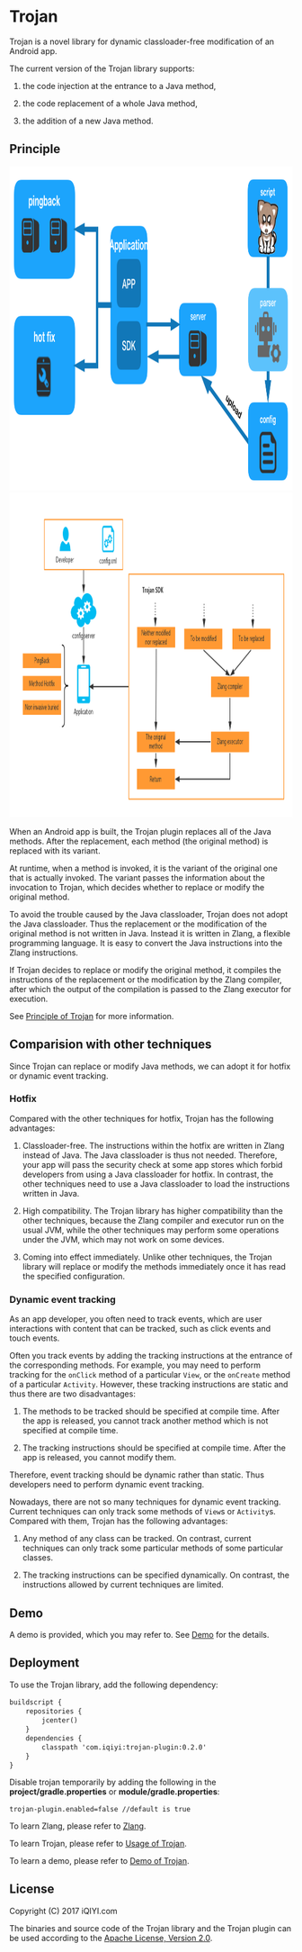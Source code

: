 # Trojan

Trojan is a novel library for dynamic classloader-free modification of an Android app.

The current version of the Trojan library supports:
 
1. the code injection at the entrance to a Java method,

2. the code replacement of a whole Java method,

3. the addition of a new Java method.

## Principle

<img src="docs/pics/flow.png" width="1046" height="577"/>

<img src="docs/pics/fig.png" width="1046" height="577"/>

When an Android app is built, the Trojan plugin replaces all of the Java methods.
After the replacement, each method (the original method) is replaced with its variant.

At runtime, when a method is invoked, it is the variant of the original one that is actually invoked.
The variant passes the information about the invocation to Trojan,
which decides whether to replace or modify the original method.

To avoid the trouble caused by the Java classloader, Trojan does not adopt the Java classloader.
Thus the replacement or the modification of the original method is not written in Java.
Instead it is written in Zlang, a flexible programming language.
It is easy to convert the Java instructions into the Zlang instructions.

If Trojan decides to replace or modify the original method, it compiles the instructions of
the replacement or the modification by the Zlang compiler, after which the output of the compilation
is passed to the Zlang executor for execution.

See [Principle of Trojan](docs/trojan_principle.md) for more information.

## Comparision with other techniques

Since Trojan can replace or modify Java methods, we can adopt it for hotfix or dynamic event tracking.

### Hotfix

Compared with the other techniques for hotfix, Trojan has the following advantages:

1. Classloader-free. The instructions within the hotfix are written in Zlang instead of Java.
The Java classloader is thus not needed.
Therefore, your app will pass the security check at some app stores which forbid developers from
using a Java classloader for hotfix.
In contrast, the other techniques need to use a Java classloader to load the instructions written in Java.

2. High compatibility. The Trojan library has higher compatibility than the other techniques,
because the Zlang compiler and executor run on the usual JVM,
while the other techniques may perform some operations under the JVM, which may not work on some devices.

3. Coming into effect immediately. Unlike other techniques, the Trojan library will replace or modify
the methods immediately once it has read the specified configuration.

### Dynamic event tracking

As an app developer, you often need to track events,
which are user interactions with content that can be tracked, such as click events and touch events.

Often you track events by adding the tracking instructions at the entrance of the corresponding methods.
For example, you may need to perform tracking for the `onClick` method of a particular
`View`, or the `onCreate` method of a particular `Activity`. 
However, these tracking instructions are static and thus there are two disadvantages:

1. The methods to be tracked should be specified at compile time. After the app is released,
you cannot track another method which is not specified at compile time.
 
2. The tracking instructions should be specified at compile time. After the app is released,
you cannot modify them.

Therefore, event tracking should be dynamic rather than static. Thus developers need to perform
dynamic event tracking.

Nowadays, there are not so many techniques for dynamic event tracking. Current techniques
can only track some methods of `View`s or `Activity`s. Compared with them, Trojan
has the following advantages:

1. Any method of any class can be tracked. On contrast, current techniques can only track
some particular methods of some particular classes.

2. The tracking instructions can be specified dynamically. On contrast, the instructions allowed by
current techniques are limited.

## Demo

A demo is provided, which you may refer to. See [Demo](docs/trojan_demo.md) for the details.

## Deployment

To use the Trojan library, add the following dependency:


```
buildscript {
    repositories {
        jcenter()
    }
    dependencies {
        classpath 'com.iqiyi:trojan-plugin:0.2.0' 
    }
}
```

Disable trojan temporarily by adding the following in the **project/gradle.properties** or **module/gradle.properties**:
```
trojan-plugin.enabled=false //default is true
```

To learn Zlang, please refer to [Zlang](docs/zlang/zlang.md).

To learn Trojan, please refer to [Usage of Trojan](docs/trojan_usage.md).

To learn a demo, please refer to [Demo of Trojan](docs/trojan_demo.md).

## License

Copyright (C) 2017 iQIYI.com

The binaries and source code of the Trojan library and the Trojan plugin can be used according to the
[Apache License, Version 2.0](http://www.apache.org/licenses/LICENSE-2.0.html).